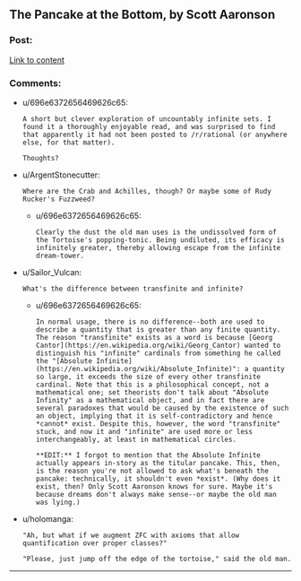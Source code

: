 ## The Pancake at the Bottom, by Scott Aaronson

### Post:

[Link to content](http://www.scottaaronson.com/writings/pancake.html)

### Comments:

- u/696e6372656469626c65:
  ```
  A short but clever exploration of uncountably infinite sets. I found it a thoroughly enjoyable read, and was surprised to find that apparently it had not been posted to /r/rational (or anywhere else, for that matter).

  Thoughts?
  ```

- u/ArgentStonecutter:
  ```
  Where are the Crab and Achilles, though? Or maybe some of Rudy Rucker's Fuzzweed?
  ```

  - u/696e6372656469626c65:
    ```
    Clearly the dust the old man uses is the undissolved form of the Tortoise's popping-tonic. Being undiluted, its efficacy is infinitely greater, thereby allowing escape from the infinite dream-tower.
    ```

- u/Sailor_Vulcan:
  ```
  What's the difference between transfinite and infinite?
  ```

  - u/696e6372656469626c65:
    ```
    In normal usage, there is no difference--both are used to describe a quantity that is greater than any finite quantity. The reason "transfinite" exists as a word is because [Georg Cantor](https://en.wikipedia.org/wiki/Georg_Cantor) wanted to distinguish his "infinite" cardinals from something he called the "[Absolute Infinite](https://en.wikipedia.org/wiki/Absolute_Infinite)": a quantity so large, it exceeds the size of every other transfinite cardinal. Note that this is a philosophical concept, not a mathematical one; set theorists don't talk about "Absolute Infinity" as a mathematical object, and in fact there are several paradoxes that would be caused by the existence of such an object, implying that it is self-contradictory and hence *cannot* exist. Despite this, however, the word "transfinite" stuck, and now it and "infinite" are used more or less interchangeably, at least in mathematical circles.

    **EDIT:** I forgot to mention that the Absolute Infinite actually appears in-story as the titular pancake. This, then, is the reason you're not allowed to ask what's beneath the pancake: technically, it shouldn't even *exist*. (Why does it exist, then? Only Scott Aaronson knows for sure. Maybe it's because dreams don't always make sense--or maybe the old man was lying.)
    ```

- u/holomanga:
  ```
  "Ah, but what if we augment ZFC with axioms that allow quantification over proper classes?"

  "Please, just jump off the edge of the tortoise," said the old man.
  ```

---

